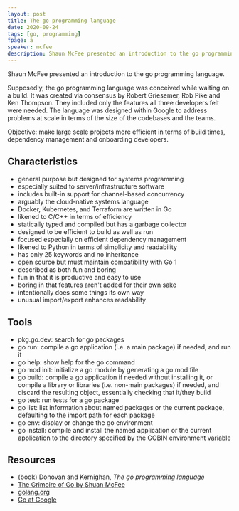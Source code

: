 ```yaml
---
layout: post
title: The go programming language
date: 2020-09-24
tags: [go, programming]
fpage: a
speaker: mcfee
description: Shaun McFee presented an introduction to the go programming language.
---
```

Shaun McFee presented an introduction to the go programming language.

Supposedly, the go programming language was conceived while waiting on a build. It was created via consensus by Robert Griesemer, Rob Pike and Ken Thompson. They included only the features all three developers felt were needed. The language was designed within Google to address problems at scale in terms of the size of the codebases and the teams.

Objective: make large scale projects more efficient in terms of build times, dependency management and onboarding developers.

## Characteristics

* general purpose but designed for systems programming
* especially suited to server/infrastructure software
* includes built-in support for channel-based concurrency
* arguably the cloud-native systems language
* Docker, Kubernetes, and Terraform are written in Go
* likened to C/C++ in terms of efficiency
* statically typed and compiled but has a garbage collector
* designed to be efficient to build as well as run
* focused especially on efficient dependency management
* likened to Python in terms of simplicity and readability
* has only 25 keywords and no inheritance
* open source but must maintain compatibility with Go 1
* described as both fun and boring
* fun in that it is productive and easy to use
* boring in that features aren't added for their own sake
* intentionally does some things its own way
* unusual import/export enhances readability

## Tools


* pkg.go.dev: search for go packages
* go run: compile a go application (i.e. a main package) if needed, and run it
* go help: show help for the go command
* go mod init: initialize a go module by generating a go.mod file
* go build: compile a go application if needed without installing it, or compile a library or libraries (i.e. non-main packages) if needed, and discard the resulting object, essentially checking that it/they build
* go test: run tests for a go package
* go list: list information about named packages or the current package, defaulting to the import path for each package
* go env: display or change the go environment
* go install: compile and install the named application or the current application to the directory specified by the GOBIN environment variable

## Resources

* (book) Donovan and Kernighan, *The go programming language*
* [The Grimoire of Go by Shuan McFee](https://programoires.gitlab.io/library/)
* [golang.org](https://golang.org)
* [Go at Google](https://talks.golang.org/2012/splash.article)


